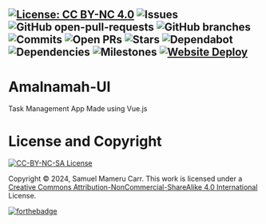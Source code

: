 [![License: CC BY-NC 4.0](https://img.shields.io/badge/license-CC--BY--NC--SA--4.0-lightgrey)](https://creativecommons.org/licenses/by-nc-sa/4.0/deed.en)
![Issues](https://badgen.net/github/open-issues/mameru-carr/amalnamah-ui)
![GitHub open-pull-requests](https://badgen.net/github/open-prs/mameru-carr/amalnamah-ui)
![GitHub branches](https://badgen.net/github/branches/mameru-carr/amalnamah-ui)
![Commits](https://badgen.net/github/commits/mameru-carr/mameru-carr)
![Open PRs](https://badgen.net/github/open-prs/mameru-carr/amalnamah-ui)
![Stars](https://badgen.net/github/stars/mameru-carr/amalnamah-ui)
![Dependabot](https://badgen.net/github/dependabot/mameru-carr/amalnamah-ui)
![Dependencies](https://img.shields.io/librariesio/github/mameru-carr/amalnamah-ui)
![Milestones](https://badgen.net/github/milestones/mameru-carr/amalnamah-ui/1)
[![Website Deploy](https://deploy-badge.vercel.app/?url=http://www.nextjs.org/&name=amalnamah-ui)](https://amalnamah-ui.vercel.app)
---
# Amalnamah-UI
Task Management App Made using Vue.js

# License and Copyright
[![CC-BY-NC-SA License](https://forthebadge.com/images/badges/cc-nc-sa.svg)](https://creativecommons.org/licenses/by-nc-sa/4.0/deed.en)

Copyright &copy; 2024, Samuel Mameru Carr.
This work is licensed under a [Creative Commons Attribution-NonCommercial-ShareAlike 4.0 International](https://creativecommons.org/licenses/by-nc-sa/4.0/deed.en) License.

[![forthebadge](https://forthebadge.com/images/featured/featured-built-with-love.svg)](https://forthebadge.com)

